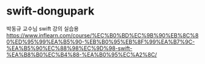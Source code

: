 # swift-dongupark
박동규 교수님 swift 강의 실습용
https://www.inflearn.com/course/%EC%B0%BD%EC%9B%90%EB%8C%80%ED%95%99%EA%B5%90-%EB%B0%95%EB%8F%99%EA%B7%9C-%EA%B5%90%EC%88%98%EC%9D%98-swift-%EA%B8%B0%EC%B4%88-%EA%B0%95%EC%A2%8C/
